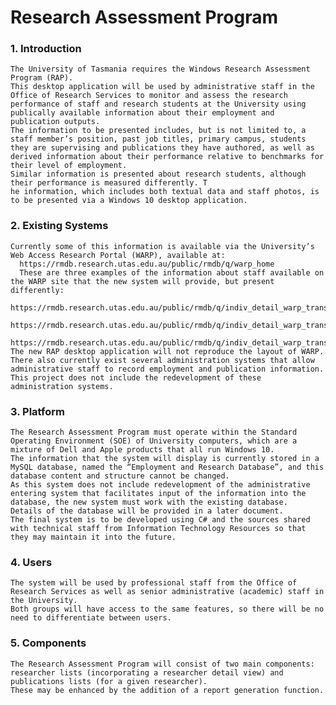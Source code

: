 # Research Assessment Program
###  1. Introduction
    The University of Tasmania requires the Windows Research Assessment Program (RAP). 
    This desktop application will be used by administrative staff in the Office of Research Services to monitor and assess the research performance of staff and research students at the University using publically available information about their employment and publication outputs. 
    The information to be presented includes, but is not limited to, a staff member’s position, past job titles, primary campus, students they are supervising and publications they have authored, as well as derived information about their performance relative to benchmarks for their level of employment. 
    Similar information is presented about research students, although their performance is measured differently. T
    he information, which includes both textual data and staff photos, is to be presented via a Windows 10 desktop application.
###  2. Existing Systems
    Currently some of this information is available via the University’s Web Access Research Portal (WARP), available at:
      https://rmdb.research.utas.edu.au/public/rmdb/q/warp_home
      These are three examples of the information about staff available on the WARP site that the new system will provide, but present differently:
      https://rmdb.research.utas.edu.au/public/rmdb/q/indiv_detail_warp_trans/47832
      https://rmdb.research.utas.edu.au/public/rmdb/q/indiv_detail_warp_trans/6
      https://rmdb.research.utas.edu.au/public/rmdb/q/indiv_detail_warp_trans/4479
    The new RAP desktop application will not reproduce the layout of WARP.
    There also currently exist several administration systems that allow administrative staff to record employment and publication information. 
    This project does not include the redevelopment of these administration systems.
###  3. Platform
    The Research Assessment Program must operate within the Standard Operating Environment (SOE) of University computers, which are a mixture of Dell and Apple products that all run Windows 10. 
    The information that the system will display is currently stored in a MySQL database, named the “Employment and Research Database”, and this database content and structure cannot be changed. 
    As this system does not include redevelopment of the administrative entering system that facilitates input of the information into the database, the new system must work with the existing database. 
    Details of the database will be provided in a later document.
    The final system is to be developed using C# and the sources shared with technical staff from Information Technology Resources so that they may maintain it into the future.
###  4. Users
    The system will be used by professional staff from the Office of Research Services as well as senior administrative (academic) staff in the University. 
    Both groups will have access to the same features, so there will be no need to differentiate between users.
###  5. Components
    The Research Assessment Program will consist of two main components: researcher lists (incorporating a researcher detail view) and publications lists (for a given researcher). 
    These may be enhanced by the addition of a report generation function.
